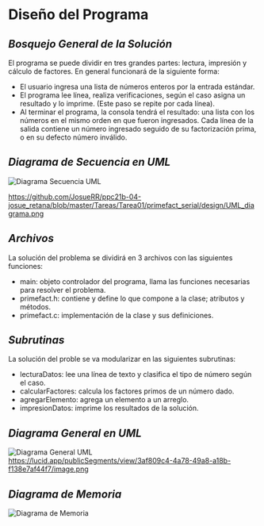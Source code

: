 # Diseño del Programa
## _Bosquejo General de la Solución_

El programa se puede dividir en tres grandes partes: lectura, impresión y cálculo de factores. En general funcionará de la siguiente forma:

- El usuario ingresa una lista de números enteros por la entrada estándar.
- El programa lee línea, realiza verificaciones, según el caso asigna un resultado y lo imprime. (Este paso se repite por cada línea).
- Al terminar el programa, la consola tendrá el resultado: una lista con los números en el mismo orden en que fueron ingresados. Cada línea de la salida contiene un número ingresado seguido de su factorización prima, o en su defecto número inválido. 

## _Diagrama de Secuencia en UML_

![Diagrama Secuencia UML](https://lucid.app/publicSegments/view/5dadf237-9bcb-4e87-9278-22a838872e5d/image.png)

https://github.com/JosueRR/ppc21b-04-josue_retana/blob/master/Tareas/Tarea01/primefact_serial/design/UML_diagrama.png

## _Archivos_

La solución del problema se dividirá en 3 archivos con las siguientes funciones:
- main: objeto controlador del programa, llama las funciones necesarias para resolver el problema.
- primefact.h: contiene y define lo que compone a la clase; atributos y métodos.
- primefact.c: implementación de la clase y sus definiciones.

## _Subrutinas_

La solución del proble se va modularizar en las siguientes subrutinas:
- lecturaDatos: lee una línea de texto y clasifica el tipo de número según el caso.
- calcularFactores: calcula los factores primos de un número dado.
- agregarElemento: agrega un elemento a un arreglo.
- impresionDatos: imprime los resultados de la solución.
 
## _Diagrama General en UML_

![Diagrama General UML](https://lucid.app/publicSegments/view/3af809c4-4a78-49a8-a18b-f138e7af44f7/image.png)
https://lucid.app/publicSegments/view/3af809c4-4a78-49a8-a18b-f138e7af44f7/image.png

## _Diagrama de Memoria_

![Diagrama de Memoria](https://github.com/JosueRR/ppc21b-04-josue_retana/blob/master/Tareas/Tarea02/primefact_pthread/design/Diagrama_Memoria.png)
